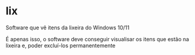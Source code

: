 # lix
Software que vê itens da lixeira do Windows 10/11

É apenas isso, o software deve conseguir visualisar os itens que estão na lixeira e, poder excluí-los permanentemente
